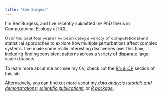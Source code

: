 ```yaml
---
title: "Ben Burgess"
---
```









I'm Ben Burgess, and I've recently submitted my PhD thesis in Computational Ecology at UCL.  
  
Over the past four years I've been using a variety of computational and 
statistical approaches to explore how multiple perturbations affect complex systems. 
I've made some really interesting discoveries over this time, including finding 
consistent patterns across a variety of disparate large-scale datasets.  
  

To learn more about me and see my CV, check out the [*Bio & CV*]() section of this site.  
  
Alternatively, you can find out more about my [*data analysis tutorials and demonstrations*](https://benjburgess.github.io/data/); 
[*scientific publications*](https://benjburgess.github.io/publications/); or [*R package*](https://benjburgess.github.io/multiplestressR/).